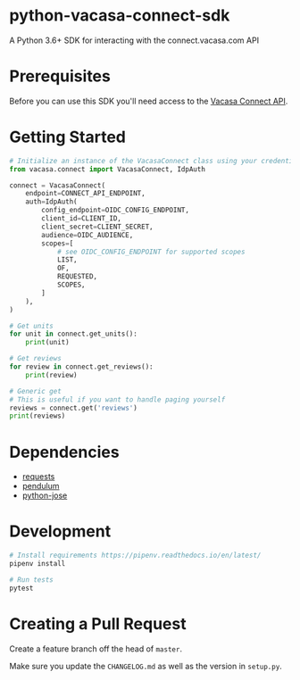 # python-vacasa-connect-sdk
A Python 3.6+ SDK for interacting with the connect.vacasa.com API

# Prerequisites
Before you can use this SDK you'll need access to the 
[Vacasa Connect API](https://connect.vacasa.com/). 

# Getting Started
```python
# Initialize an instance of the VacasaConnect class using your credentials.
from vacasa.connect import VacasaConnect, IdpAuth

connect = VacasaConnect(
    endpoint=CONNECT_API_ENDPOINT,
    auth=IdpAuth(
        config_endpoint=OIDC_CONFIG_ENDPOINT,
        client_id=CLIENT_ID,
        client_secret=CLIENT_SECRET,
        audience=OIDC_AUDIENCE,
        scopes=[
            # see OIDC_CONFIG_ENDPOINT for supported scopes
            LIST,
            OF,
            REQUESTED,
            SCOPES,
        ]
    ),
)

# Get units
for unit in connect.get_units():
    print(unit)

# Get reviews
for review in connect.get_reviews():
    print(review)

# Generic get
# This is useful if you want to handle paging yourself
reviews = connect.get('reviews')
print(reviews)
```

# Dependencies
* [requests](https://github.com/requests/requests)
* [pendulum](https://github.com/sdispater/pendulum)
* [python-jose](https://python-jose.readthedocs.io/en/latest/)

# Development
```bash
# Install requirements https://pipenv.readthedocs.io/en/latest/
pipenv install

# Run tests
pytest
```

# Creating a Pull Request
Create a feature branch off the head of `master`.

Make sure you update the `CHANGELOG.md` as well as the version in `setup.py`.
